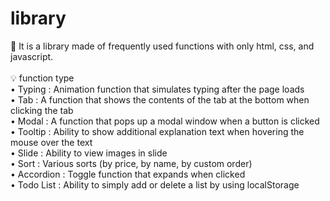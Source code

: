# library
<p>
📌 It is a library made of frequently used functions with only html, css, and javascript.<br/>
<br/>
💡 function type<br/>
• Typing : Animation function that simulates typing after the page loads<br/>
• Tab : A function that shows the contents of the tab at the bottom when clicking the tab<br/>
• Modal : A function that pops up a modal window when a button is clicked<br/>
• Tooltip : Ability to show additional explanation text when hovering the mouse over the text<br/>
• Slide : Ability to view images in slide<br/>
• Sort : Various sorts (by price, by name, by custom order)<br/>
• Accordion : Toggle function that expands when clicked<br/>
• Todo List : Ability to simply add or delete a list by using localStorage<br/>
<br/>
</p>
